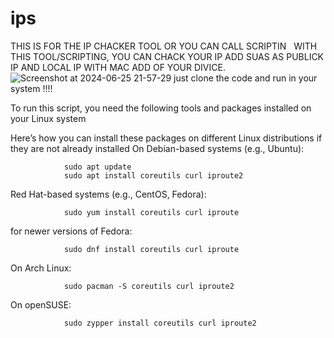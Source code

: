 # ips
THIS IS FOR THE IP CHACKER TOOL OR YOU CAN  CALL  SCRIPTIN  
WITH THIS TOOL/SCRIPTING, YOU CAN CHACK YOUR IP ADD
SUAS AS PUBLICK IP AND LOCAL IP WITH MAC ADD OF YOUR DIVICE.
![Screenshot at 2024-06-25 21-57-29](https://github.com/didwmsabargayary/ips/assets/61718775/71ad2ef1-09f8-4be5-bded-b64edba7e7c2)
just clone the code and run in your system !!!!




To run this script, you need the following tools and packages installed on your Linux system

 

Here’s how you can install these packages on different Linux distributions if they are not already installed
On Debian-based systems (e.g., Ubuntu):

                sudo apt update
                sudo apt install coreutils curl iproute2

Red Hat-based systems (e.g., CentOS, Fedora):

                sudo yum install coreutils curl iproute

for newer versions of Fedora:

                sudo dnf install coreutils curl iproute

On Arch Linux:

                sudo pacman -S coreutils curl iproute2

On openSUSE:

                sudo zypper install coreutils curl iproute2


    
